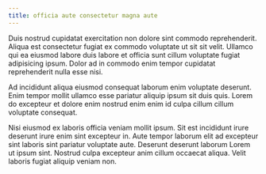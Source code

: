 ```yaml
---
title: officia aute consectetur magna aute
---
```


Duis nostrud cupidatat exercitation non dolore sint commodo reprehenderit. Aliqua est consectetur fugiat ex commodo voluptate ut sit sit velit. Ullamco qui ea eiusmod labore duis labore et officia sunt cillum voluptate fugiat adipisicing ipsum. Dolor ad in commodo enim tempor cupidatat reprehenderit nulla esse nisi.

Ad incididunt aliqua eiusmod consequat laborum enim voluptate deserunt. Enim tempor mollit ullamco esse pariatur aliquip ipsum sit duis quis. Lorem do excepteur et dolore enim nostrud enim enim id culpa cillum cillum voluptate consequat.

Nisi eiusmod ex laboris officia veniam mollit ipsum. Sit est incididunt irure deserunt irure enim sint excepteur in. Aute tempor laborum elit ad excepteur sint laboris sint pariatur voluptate aute. Deserunt deserunt laborum Lorem ut ipsum sint. Nostrud culpa excepteur anim cillum occaecat aliqua. Velit laboris fugiat aliquip veniam non.